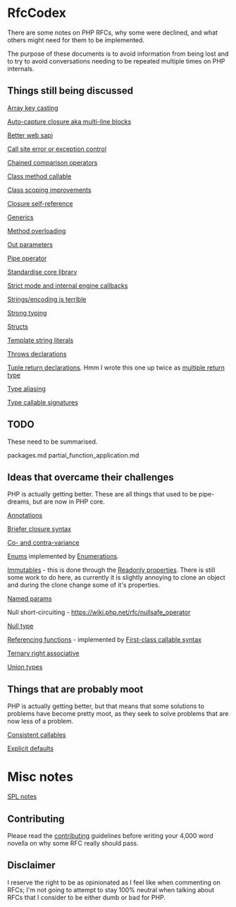 # RfcCodex

There are some notes on PHP RFCs, why some were declined, and what others might need for them to be implemented.

The purpose of these documents is to avoid information from being lost and to try to avoid conversations needing to be repeated multiple times on PHP internals.

## Things still being discussed 

[Array key casting](https://github.com/Danack/RfcCodex/blob/master/array_key_casting.md)

[Auto-capture closure aka multi-line blocks](https://github.com/Danack/RfcCodex/blob/master/auto_capture_closure.md)

[Better web sapi](https://github.com/Danack/RfcCodex/blob/master/better_web_sapi.md)

[Call site error or exception control](https://github.com/Danack/RfcCodex/blob/master/call_site_error_exception_control.md)

[Chained comparison operators](https://github.com/Danack/RfcCodex/blob/master/chained_comparison_operators.md)

[Class method callable](https://github.com/Danack/RfcCodex/blob/master/class_method_callable.md)

[Class scoping improvements](https://github.com/Danack/RfcCodex/blob/master/class_scoping_improvements.md)

[Closure self-reference](https://github.com/Danack/RfcCodex/blob/master/closure_self_reference.md)

[Generics](https://github.com/Danack/RfcCodex/blob/master/generics.md)

[Method overloading](https://github.com/Danack/RfcCodex/blob/master/method_overloading.md)

[Out parameters](https://github.com/Danack/RfcCodex/blob/master/out_parameters.md)

[Pipe operator](https://github.com/Danack/RfcCodex/blob/master/pipe_operator.md)

[Standardise core library](https://github.com/Danack/RfcCodex/blob/master/standardise_core_library.md)

[Strict mode and internal engine callbacks](https://github.com/Danack/RfcCodex/blob/master/engine_strict_mode_interaction.md)

[Strings/encoding is terrible](https://github.com/Danack/RfcCodex/blob/master/strings_and_encoding.md)

[Strong typing](https://github.com/Danack/RfcCodex/blob/master/strong_typing.md)

[Structs](https://github.com/Danack/RfcCodex/blob/master/structs.md)

[Template string literals](https://github.com/Danack/RfcCodex/blob/master/template_literals.md)

[Throws declarations](https://github.com/Danack/RfcCodex/blob/master/throws_declaration.md)

[Tuple return declarations](https://github.com/Danack/RfcCodex/blob/master/tuple_returns.md). Hmm I wrote this one up twice as [multiple return type](multiple_return_type.md)

[Type aliasing](https://github.com/Danack/RfcCodex/blob/master/type_aliasing.md)

[Type callable signatures](https://github.com/Danack/RfcCodex/blob/master/typedef_callables.md)

## TODO

These need to be summarised.

packages.md
partial_function_application.md

## Ideas that overcame their challenges

PHP is actually getting better. These are all things that used to be pipe-dreams, but are now in PHP core. 

[Annotations](https://github.com/Danack/RfcCodex/blob/master/annotations.md)

[Briefer closure syntax](https://github.com/Danack/RfcCodex/blob/master/briefer_closure_syntax.md)

[Co- and contra-variance](https://github.com/Danack/RfcCodex/blob/master/co_and_contra_variance.md)

[Enums](https://github.com/Danack/RfcCodex/blob/master/enums.md) implemented by [Enumerations](https://wiki.php.net/rfc/enumerations).

[Immutables](https://github.com/Danack/RfcCodex/blob/master/immutable.md) - this is done through the [Readonly properties](https://wiki.php.net/rfc/readonly_properties_v2). There is still some work to do here, as currently it is slightly annoying to clone an object and during the clone change some of it's properties.

[Named params](https://github.com/Danack/RfcCodex/blob/master/named_params.md)

Null short-circuiting - https://wiki.php.net/rfc/nullsafe_operator

[Null type](https://github.com/Danack/RfcCodex/blob/master/null_type.md)

[Referencing functions](https://github.com/Danack/RfcCodex/blob/master/referencing_functions.md) - implemented by [First-class callable syntax](https://wiki.php.net/rfc/first_class_callable_syntax)

[Ternary right associative](https://github.com/Danack/RfcCodex/blob/master/ternary_operator_right_associative.md)

[Union types](https://github.com/Danack/RfcCodex/blob/master/union_types.md)

## Things that are probably moot

PHP is actually getting better, but that means that some solutions to problems have become pretty moot, as they seek to solve problems that are now less of a problem.

[Consistent callables](https://github.com/Danack/RfcCodex/blob/master/consistent_callables.md)

[Explicit defaults](https://github.com/Danack/RfcCodex/blob/master/explicit_defaults.md)

# Misc notes

[SPL notes](https://github.com/Danack/RfcCodex/blob/master/spl_summary.md)

## Contributing

Please read the [contributing](https://github.com/Danack/RfcCodex/blob/master/CONTRIBUTING.md) guidelines before writing your 4,000 word novella on why some RFC really should pass.

## Disclaimer

I reserve the right to be as opinionated as I feel like when commenting on RFCs; I'm not going to attempt to stay 100% neutral when talking about RFCs that I consider to be either dumb or bad for PHP.
